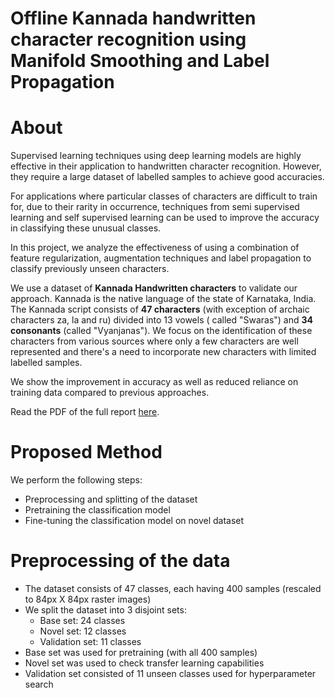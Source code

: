 # Offline Kannada handwritten character recognition using Manifold Smoothing and Label Propagation 


# About

Supervised learning techniques using deep learning models are highly effective in their application to handwritten character recognition. However, they require a large dataset of labelled samples to achieve good accuracies. 

For applications where particular classes of characters are difficult to train for, due to their rarity in occurrence, techniques from semi supervised learning and self supervised learning can be used to improve the accuracy in classifying these unusual classes. 

In this project, we analyze the effectiveness of using a combination of feature regularization, augmentation techniques and label propagation to classify previously unseen characters. 

We use a dataset of <b>Kannada Handwritten characters</b> to validate our approach. Kannada is the native language of the state of Karnataka, India. The Kannada script consists of <b>47 characters</b> (with exception of archaic characters za, la and ru) divided into 13 vowels ( called "Swaras") and <b>34 consonants</b> (called "Vyanjanas"). We focus on the identification of these characters from various sources where only a few characters are well represented and there's a need to incorporate new characters with limited labelled samples. 

We show the improvement in accuracy as well as reduced reliance on training data compared to previous approaches.

Read the PDF of the full report [here](Report.pdf).


# Proposed Method
We perform the following steps:
- Preprocessing and splitting of the dataset
- Pretraining the classification model
- Fine-tuning the classification model on novel dataset


# Preprocessing of the data
- The dataset consists of 47 classes, each having 400 samples (rescaled to 84px X 84px raster images)
- We split the dataset into 3 disjoint sets:
    - Base set: 24 classes
    - Novel set: 12 classes
    - Validation set: 11 classes
- Base set was used for pretraining (with all 400 samples)
- Novel set was used to check transfer learning capabilities
- Validation set consisted of 11 unseen classes used for hyperparameter search




